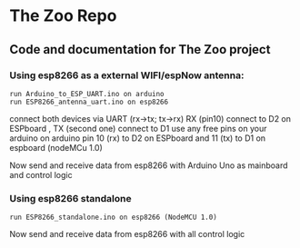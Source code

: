 # The Zoo Repo
## Code and documentation for The Zoo project 

### Using esp8266 as a external WIFI/espNow antenna:
    run Arduino_to_ESP_UART.ino on arduino
    run ESP8266_antenna_uart.ino on esp8266 

connect both devices via UART (rx->tx; tx->rx)
RX (pin10) connect to D2 on ESPboard , TX (second one) connect to D1 use any free pins on your arduino
on arduino pin 10 (rx) to D2 on ESPboard and 11 (tx) to D1 on espboard (nodeMCu 1.0)

Now send and receive data from esp8266 with Arduino Uno as mainboard and control logic 

### Using esp8266 standalone
    run ESP8266_standalone.ino on esp8266 (NodeMCU 1.0)
    
Now send and receive data from esp8266 with all control logic

